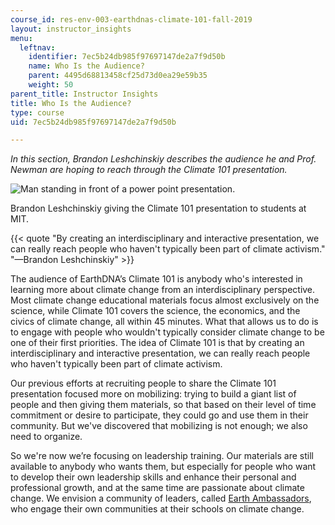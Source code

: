 ```yaml
---
course_id: res-env-003-earthdnas-climate-101-fall-2019
layout: instructor_insights
menu:
  leftnav:
    identifier: 7ec5b24db985f97697147de2a7f9d50b
    name: Who Is the Audience?
    parent: 4495d68813458cf25d73d0ea29e59b35
    weight: 50
parent_title: Instructor Insights
title: Who Is the Audience?
type: course
uid: 7ec5b24db985f97697147de2a7f9d50b

---
```


_In this section, Brandon Leshchinskiy describes the audience he and Prof. Newman are hoping to reach through the Climate 101 presentation._

![Man standing in front of a power point presentation.](/coursemedia/res-env-003-earthdnas-climate-101-fall-2019/4fe3b7740b2f3a8d50b234757ea4ae86_teaching.jpg)

Brandon Leshchinskiy giving the Climate 101 presentation to students at MIT.

{{< quote "By creating an interdisciplinary and interactive presentation, we can really reach people who haven't typically been part of climate activism." "—Brandon Leshchinskiy" >}}

The audience of EarthDNA’s Climate 101 is anybody who's interested in learning more about climate change from an interdisciplinary perspective. Most climate change educational materials focus almost exclusively on the science, while Climate 101 covers the science, the economics, and the civics of climate change, all within 45 minutes. What that allows us to do is to engage with people who wouldn't typically consider climate change to be one of their first priorities. The idea of Climate 101 is that by creating an interdisciplinary and interactive presentation, we can really reach people who haven't typically been part of climate activism.

Our previous efforts at recruiting people to share the Climate 101 presentation focused more on mobilizing: trying to build a giant list of people and then giving them materials, so that based on their level of time commitment or desire to participate, they could go and use them in their community. But we've discovered that mobilizing is not enough; we also need to organize.

So we're now we’re focusing on leadership training. Our materials are still available to anybody who wants them, but especially for people who want to develop their own leadership skills and enhance their personal and professional growth, and at the same time are passionate about climate change. We envision a community of leaders, called [Earth Ambassadors](https://earthdna.org/ambassadors/), who engage their own communities at their schools on climate change.
